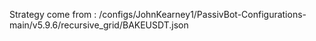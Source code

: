 Strategy come from : /configs/JohnKearney1/PassivBot-Configurations-main/v5.9.6/recursive_grid/BAKEUSDT.json